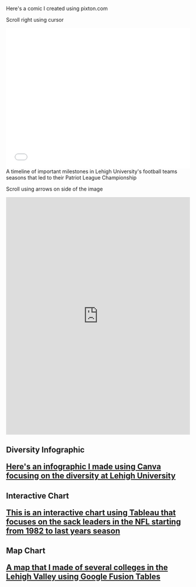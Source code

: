 Here's a comic I created using pixton.com

Scroll right using cursor
<iframe src="//www.pixton.com/embed/p0rdc9lg" frameborder="0" width="100%" height="384" allowfullscreen></iframe>  
A timeline of important milestones in Lehigh University's football teams seasons that led to their Patriot League Championship

Scroll using arrows on side of the image
<iframe src='https://cdn.knightlab.com/libs/timeline3/latest/embed/index.html?source=1BCU8P9pg2aeyO6OGvVkBiXk7HmsSsZEsjGy2nlwDRcI&font=Default&lang=en&initial_zoom=2&height=650' width='100%' height='650' webkitallowfullscreen mozallowfullscreen allowfullscreen frameborder='0'></iframe>


<h2> Diversity Infographic
<BR>

[Here's an infographic I made using Canva focusing on the diversity at Lehigh University](https://julianlynn.github.io/lehighdiversity.html)



<h2> Interactive Chart
<BR>

[This is an interactive chart using Tableau that focuses on the sack leaders in the NFL starting from 1982 to last years season](https://julianlynn.github.io/sackleaders.html)



<h2> Map Chart
<BR>

[A map that I made of several colleges in the Lehigh Valley using Google Fusion Tables](https://julianlynn.github.io/map.html)
